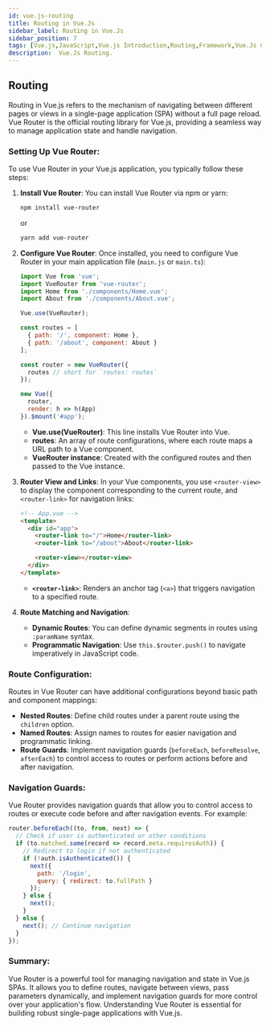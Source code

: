 ```yaml
---
id: vue.js-routing
title: Routing in Vue.Js
sidebar_label: Routing in Vue.Js
sidebar_position: 7
tags: [Vue.js,JavaScript,Vue.js Introduction,Routing,Framework,Vue.Js Concepts]
description:  Vue.Js Routing.
---
```


## Routing

Routing in Vue.js refers to the mechanism of navigating between different pages or views in a single-page application (SPA) without a full page reload. Vue Router is the official routing library for Vue.js, providing a seamless way to manage application state and handle navigation.

### Setting Up Vue Router:

To use Vue Router in your Vue.js application, you typically follow these steps:

1. **Install Vue Router**:
   You can install Vue Router via npm or yarn:

   ```bash
   npm install vue-router
   ```

   or

   ```bash
   yarn add vue-router
   ```

2. **Configure Vue Router**:
   Once installed, you need to configure Vue Router in your main application file (`main.js` or `main.ts`):

   ```javascript
   import Vue from 'vue';
   import VueRouter from 'vue-router';
   import Home from './components/Home.vue';
   import About from './components/About.vue';

   Vue.use(VueRouter);

   const routes = [
     { path: '/', component: Home },
     { path: '/about', component: About }
   ];

   const router = new VueRouter({
     routes // short for `routes: routes`
   });

   new Vue({
     router,
     render: h => h(App)
   }).$mount('#app');
   ```

   - **Vue.use(VueRouter)**: This line installs Vue Router into Vue.
   - **routes**: An array of route configurations, where each route maps a URL path to a Vue component.
   - **VueRouter instance**: Created with the configured routes and then passed to the Vue instance.

3. **Router View and Links**:
   In your Vue components, you use `<router-view>` to display the component corresponding to the current route, and `<router-link>` for navigation links:

   ```html
   <!-- App.vue -->
   <template>
     <div id="app">
       <router-link to="/">Home</router-link>
       <router-link to="/about">About</router-link>

       <router-view></router-view>
     </div>
   </template>
   ```

   - **`<router-link>`**: Renders an anchor tag (`<a>`) that triggers navigation to a specified route.

4. **Route Matching and Navigation**:
   - **Dynamic Routes**: You can define dynamic segments in routes using `:paramName` syntax.
   - **Programmatic Navigation**: Use `this.$router.push()` to navigate imperatively in JavaScript code.

### Route Configuration:

Routes in Vue Router can have additional configurations beyond basic path and component mappings:

- **Nested Routes**: Define child routes under a parent route using the `children` option.
- **Named Routes**: Assign names to routes for easier navigation and programmatic linking.
- **Route Guards**: Implement navigation guards (`beforeEach`, `beforeResolve`, `afterEach`) to control access to routes or perform actions before and after navigation.

### Navigation Guards:

Vue Router provides navigation guards that allow you to control access to routes or execute code before and after navigation events. For example:

```javascript
router.beforeEach((to, from, next) => {
  // Check if user is authenticated or other conditions
  if (to.matched.some(record => record.meta.requiresAuth)) {
    // Redirect to login if not authenticated
    if (!auth.isAuthenticated()) {
      next({
        path: '/login',
        query: { redirect: to.fullPath }
      });
    } else {
      next();
    }
  } else {
    next(); // Continue navigation
  }
});
```

### Summary:

Vue Router is a powerful tool for managing navigation and state in Vue.js SPAs. It allows you to define routes, navigate between views, pass parameters dynamically, and implement navigation guards for more control over your application's flow. Understanding Vue Router is essential for building robust single-page applications with Vue.js.
